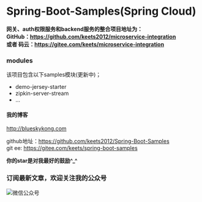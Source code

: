 # Spring-Boot-Samples(Spring Cloud)


**网关、auth权限服务和backend服务的整合项目地址为：   
GitHub：https://github.com/keets2012/microservice-integration   
或者 码云：https://gitee.com/keets/microservice-integration**


### modules

该项目包含以下samples模块(更新中)；
- demo-jersey-starter
- zipkin-server-stream
- ...

#### 我的博客
http://blueskykong.com   

github地址：https://github.com/keets2012/Spring-Boot-Samples   
git ee: https://gitee.com/keets/spring-boot-samples   

**你的star是对我最好的鼓励^_^**

### 订阅最新文章，欢迎关注我的公众号

![微信公众号](http://ovci9bs39.bkt.clouddn.com/qrcode_for_gh_ca56415d4966_430.jpg)


